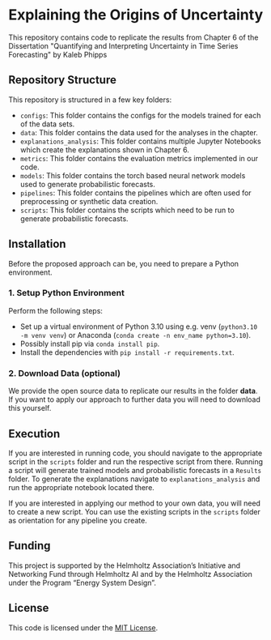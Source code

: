 # Explaining the Origins of Uncertainty

This repository contains code to replicate the results from Chapter 6 of the Dissertation "Quantifying and Interpreting
Uncertainty in Time Series Forecasting" by Kaleb Phipps

## Repository Structure

This repository is structured in a few key folders:

- `configs`: This folder contains the configs for the models trained for each of the data sets.
- `data`: This folder contains the data used for the analyses in the chapter.
- `explanations_analysis`: This folder contains multiple Jupyter Notebooks which create the explanations shown in Chapter 6.
- `metrics`: This folder contains the evaluation metrics implemented in our code.
- `models`: This folder contains the torch based neural network models used to generate probabilistic forecasts.
- `pipelines`: This folder contains the pipelines which are often used for preprocessing or synthetic data creation.
- `scripts`: This folder contains the scripts which need to be run to generate probabilistic forecasts.


## Installation

Before the proposed approach can be, you need to
prepare a Python environment.

### 1. Setup Python Environment

Perform the following steps:

- Set up a virtual environment of Python 3.10 using e.g. venv (`python3.10 -m venv venv`) or Anaconda (`conda create -n env_name python=3.10`).
- Possibly install pip via `conda install pip`.
- Install the dependencies with `pip install -r requirements.txt`.

### 2. Download Data (optional)

We provide the open source data to replicate our results in the folder __data__. If you want to apply our approach to further data you will need to download this yourself.


## Execution
If you are interested in running code, you should navigate to the appropriate script in the `scripts` folder and run
the respective script from there. Running a script will generate trained models and probabilistic forecasts in a `Results`
folder. To generate the explanations navigate to `explanations_analysis` and run the appropriate notebook located there.

If you are interested in applying our method to your own data, you will need to create a new script. You can use the
existing scripts in the `scripts` folder as orientation for any pipeline you create.


## Funding

This project is supported by the Helmholtz Association’s Initiative and Networking Fund through Helmholtz AI and by the
Helmholtz Association under the Program “Energy System Design”.

## License

This code is licensed under the [MIT License](LICENSE).

